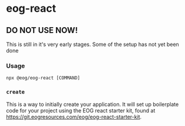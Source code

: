 # eog-react

## DO NOT USE NOW!
This is still in it's very early stages.  Some of the setup has not yet been done

### Usage
```
npx @eog/eog-react [COMMAND]
```

### `create`
This is a way to initially create your application.  It will set up boilerplate
code for your project using the EOG react starter kit, found at
https://git.eogresources.com/eog/eog-react-starter-kit.
